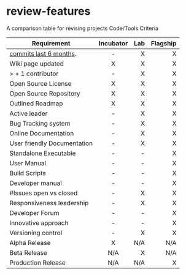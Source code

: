 # review-features
A comparison table for revising projects Code/Tools Criteria

| Requirement   |      Incubator     |  Lab | Flagship |
|---------------|:------------------:|-----:|---------:|
| [commits last 6 months](Commits_6_months.md).|  - | X | X |
| Wiki page updated | X | X | X |
| > + 1 contributor | - | X | X |
| Open Source License | X | X | X |
| Open Source Repository  | X | X | X |
| Outlined Roadmap  | X | X | X |
| Active leader  | - | X | X |
| Bug Tracking system  | - | X | X |
| Online Documentation  | - | X | X |
| User friendly Documentation  | - | X | X |
| Standalone Executable  | - | - | X |
| User Manual  | - | - | X |
| Build Scripts  | - | - | X |
| Developer manual  | - | - | X |
| #Issues open vs closed  | - | X | X |
| Responsiveness leadership  | - | X | X |
| Developer Forum  | - | - | X |
| Innovative approach  | - | - | X |
| Versioning control  | - | X | X |
| Alpha Release  | X | N/A | N/A |
| Beta Release  | N/A | X | N/A |
| Production Release  | N/A | N/A | X |
